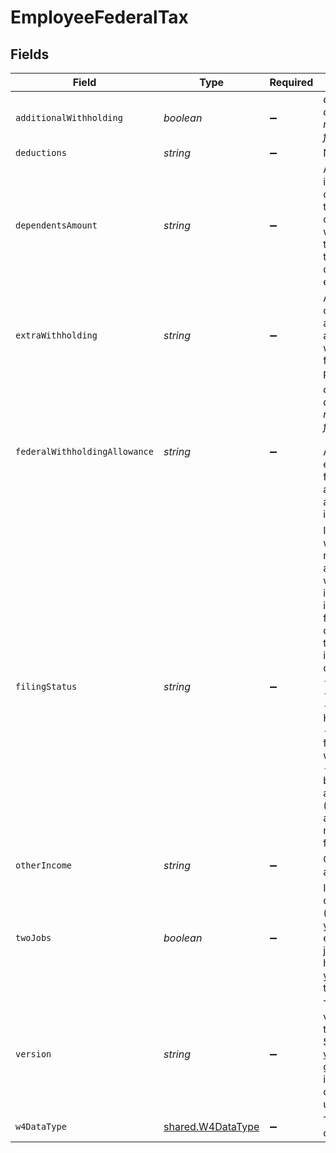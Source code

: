 # EmployeeFederalTax


## Fields

| Field                                                                                                                                                                                                                                                              | Type                                                                                                                                                                                                                                                               | Required                                                                                                                                                                                                                                                           | Description                                                                                                                                                                                                                                                        |
| ------------------------------------------------------------------------------------------------------------------------------------------------------------------------------------------------------------------------------------------------------------------ | ------------------------------------------------------------------------------------------------------------------------------------------------------------------------------------------------------------------------------------------------------------------ | ------------------------------------------------------------------------------------------------------------------------------------------------------------------------------------------------------------------------------------------------------------------ | ------------------------------------------------------------------------------------------------------------------------------------------------------------------------------------------------------------------------------------------------------------------ |
| `additionalWithholding`                                                                                                                                                                                                                                            | *boolean*                                                                                                                                                                                                                                                          | :heavy_minus_sign:                                                                                                                                                                                                                                                 | *does not apply to rev_2020_w4 form*                                                                                                                                                                                                                               |
| `deductions`                                                                                                                                                                                                                                                       | *string*                                                                                                                                                                                                                                                           | :heavy_minus_sign:                                                                                                                                                                                                                                                 | N/A                                                                                                                                                                                                                                                                |
| `dependentsAmount`                                                                                                                                                                                                                                                 | *string*                                                                                                                                                                                                                                                           | :heavy_minus_sign:                                                                                                                                                                                                                                                 | A dependent is a person other than the taxpayer or spouse who entitles the taxpayer to claim a dependency exemption.                                                                                                                                               |
| `extraWithholding`                                                                                                                                                                                                                                                 | *string*                                                                                                                                                                                                                                                           | :heavy_minus_sign:                                                                                                                                                                                                                                                 | An employee can request an additional amount to be withheld from each paycheck.                                                                                                                                                                                    |
| `federalWithholdingAllowance`                                                                                                                                                                                                                                      | *string*                                                                                                                                                                                                                                                           | :heavy_minus_sign:                                                                                                                                                                                                                                                 | *does not apply to rev_2020_w4 form*<br/><br/>An exemption from paying a certain amount of income tax.                                                                                                                                                             |
| `filingStatus`                                                                                                                                                                                                                                                     | *string*                                                                                                                                                                                                                                                           | :heavy_minus_sign:                                                                                                                                                                                                                                                 | It determines which tax return form an individual will use and is an important factor in computing taxable income. One of:<br/>- Single<br/>- Married<br/>- Head of Household<br/>- Exempt from withholding<br/>- Married, but withhold as Single (does not apply to rev_2020_w4 form) |
| `otherIncome`                                                                                                                                                                                                                                                      | *string*                                                                                                                                                                                                                                                           | :heavy_minus_sign:                                                                                                                                                                                                                                                 | Other income amount.                                                                                                                                                                                                                                               |
| `twoJobs`                                                                                                                                                                                                                                                          | *boolean*                                                                                                                                                                                                                                                          | :heavy_minus_sign:                                                                                                                                                                                                                                                 | If there are only two jobs (i.e., you and your spouse each have a job, or you have two), you can set it to true.                                                                                                                                                   |
| `version`                                                                                                                                                                                                                                                          | *string*                                                                                                                                                                                                                                                           | :heavy_minus_sign:                                                                                                                                                                                                                                                 | The current version of the object. See the [versioning guide](https://docs.gusto.com/embedded-payroll/docs/idempotency) for information on how to use this field.                                                                                                  |
| `w4DataType`                                                                                                                                                                                                                                                       | [shared.W4DataType](../../../sdk/models/shared/w4datatype.md)                                                                                                                                                                                                      | :heavy_minus_sign:                                                                                                                                                                                                                                                 | The version of w4 form.                                                                                                                                                                                                                                            |